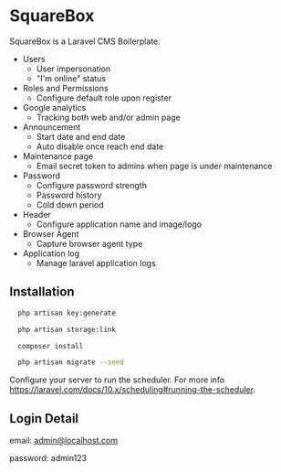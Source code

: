 
# SquareBox

SquareBox is a Laravel CMS Boilerplate.

- Users 
    - User impersonation
    - "I'm online" status
- Roles and Permissions 
    - Configure default role upon register
- Google analytics
    - Tracking both web and/or admin page
- Announcement
    - Start date and end date
    - Auto disable once reach end date
- Maintenance page
    - Email secret token to admins when page is under maintenance
- Password
    - Configure password strength
    - Password history
    - Cold down period
- Header
    - Configure application name and image/logo
- Browser Agent
    - Capture browser agent type
- Application log
    - Manage laravel application logs

## Installation

```bash
  php artisan key:generate
```

```bash
  php artisan storage:link
``` 

```bash
  composer install
``` 

```bash
  php artisan migrate --seed
``` 

Configure your server to run the scheduler. For more info https://laravel.com/docs/10.x/scheduling#running-the-scheduler.

## Login Detail
email: admin@localhost.com

password: admin123